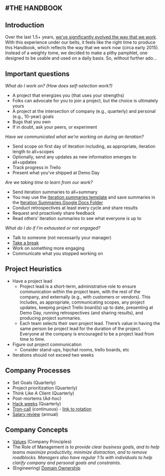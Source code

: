 #THE HANDBOOK
----
## Introduction

Over the last 1.5+ years, [we’ve significantly evolved the way that we work](https://making.nextbigsound.com/post/88680367993/iterating-on-iterations-the-year-long-evolution). With this experience under our belts, it feels like the right time to produce this Handbook, which reflects the way that we work now (circa early 2015). Instead of a weighty tome, we decided to make a pithy pamphlet, one designed to be usable and used on a daily basis. So, without further ado…

## Important questions

_What do I work on? (How does self-selection work?)_
+ A project that energizes you (that uses your strengths)
+ Folks can advocate for you to join a project, but the choice is ultimately yours
+ A project at the intersection of company (e.g., quarterly) and personal (e.g., 10-year) goals
+ Bugs that you own
+ If in doubt, ask your peers, or experiment


_Have we communicated what we’re working on during an iteration?_
+ Send scope on first day of iteration including, as appropriate, iteration length to all+scopes
+ Optionally, send any updates as new information emerges to all+updates
+ Track progress in Trello
+ Present what you've shipped at Demo Day


_Are we taking time to learn from our work?_
+ Send iteration summaries to all+summary
+ You may use the [iteration summaries template](https://docs.google.com/a/thenextbigsound.com/document/d/14q8zENVY9oxlX4k2KD6cCgYfrWAVKHn6YWHLh8KiN-I/edit) and save summaries in the [Iteration Summaries Google Docs Folder](https://drive.google.com/drive/u/0/#folders/0B6xoLqUHplMzY2lZMFk4NzF1c0E)
+ Conduct retrospectives at least every cycle and share results
+ Request and proactively share feedback
+ Read others’ iteration summaries to see what everyone is up to


_What do I do if I’m exhausted or not engaged?_
+ Talk to someone (not necessarily your manager)
+ [Take a break](https://github.com/nextbigsoundinc/The-Way-We-Work/blob/master/time%20off%20%26%20work%20from%20home.md)
+ Work on something more engaging
+ Communicate what you stopped working on


## Project Heuristics

+ Have a project lead
  - Project lead is a short-term, administrative role to ensure communication within the project team, with the rest of the company, and externally (e.g., with customers or vendors). This includes, as appropriate, communicating scopes, any project updates, keeping project Trello board(s) up to date, presenting at Demo Day, running retrospectives (and sharing results), and producing project summaries.
  - Each team selects their own project lead. There’s value in having the same person be project lead for the duration of the project. Everyone at the company is encouraged to be a project lead from time to time. 
+ Figure out project communication
  - Consider stand-ups, hipchat rooms, trello boards, etc
+ Iterations should not exceed two weeks

## Company Processes
+ Set Goals (Quarterly)
+ Project prioritization (Quarterly)
+ Think Like A Client (Quarterly)
+ Post-mortems (Ad-hoc)
+ [Hack weeks](https://github.com/nextbigsoundinc/The-Way-We-Work/blob/master/hack%20weeks.md) (Quarterly)
+ [Tron-call](https://nextbigsound.atlassian.net/wiki/pages/viewpage.action?pageId=1114152) (continuous) - [link to rotation](https://docs.google.com/a/thenextbigsound.com/spreadsheet/ccc?key=0AuJCP1o_e4dqdHgtdGxYYm40ZzVOWk9uRHNUMElBUXc#gid=2)
+ [Salary review](https://docs.google.com/a/thenextbigsound.com/document/d/1l_HdDr5RkS0v5QRi7aVokLoiFQIkhsAxPRvw1syx74Q/edit#) (annual)


## Company Concepts
+ [Values](https://github.com/mindweather/The-Way-We-Work/blob/master/principles.md) (Company Principles)
+ The Role of Management _is to provide clear business goals, and to help teams maximize productivity, minimize distraction, and to remove roadblocks. Managers also have regular 1:1s with individuals to help clarify company and personal goals and constraints._
+ (Engineering) [Domain Ownership](https://docs.google.com/a/thenextbigsound.com/spreadsheets/d/1r08Y_Uri3PA_3bvGTsKSnsvF0Z7p-eG01mCIYIu5DeU/edit#gid=1741756551)





